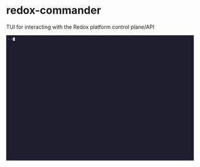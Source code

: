 # redox-commander
TUI for interacting with the Redox platform control plane/API

![redox-commander demo](static/demo.gif)
